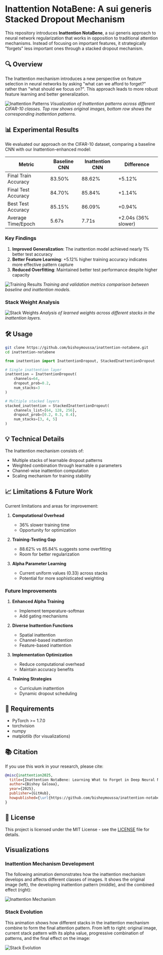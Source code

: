 # Inattention NotaBene: A sui generis Stacked Dropout Mechanism

This repository introduces **Inattention NotaBene**, a sui generis approach to neural network regularization that works in opposition to traditional attention mechanisms. Instead of focusing on important features, it strategically "forgets" less important ones through a stacked dropout mechanism.

## 🔍 Overview

The Inattention mechanism introduces a new perspective on feature selection in neural networks by asking "what can we afford to forget?" rather than "what should we focus on?". This approach leads to more robust feature learning and better generalization.

![Inattention Patterns](inattention_visualization.png)
*Visualization of Inattention patterns across different CIFAR-10 classes. Top row shows original images, bottom row shows the corresponding inattention patterns.*

## 📊 Experimental Results

We evaluated our approach on the CIFAR-10 dataset, comparing a baseline CNN with our Inattention-enhanced model:

| Metric | Baseline CNN | Inattention CNN | Difference |
|--------|-------------|-----------------|------------|
| Final Train Accuracy | 83.50% | 88.62% | +5.12% |
| Final Test Accuracy | 84.70% | 85.84% | +1.14% |
| Best Test Accuracy | 85.15% | 86.09% | +0.94% |
| Average Time/Epoch | 5.67s | 7.71s | +2.04s (36% slower) |

### Key Findings

1. **Improved Generalization**: The inattention model achieved nearly 1% better test accuracy
2. **Better Feature Learning**: +5.12% higher training accuracy indicates more effective pattern capture
3. **Reduced Overfitting**: Maintained better test performance despite higher capacity

![Training Results](inattention_dropout_results.png)
*Training and validation metrics comparison between baseline and inattention models.*

### Stack Weight Analysis

![Stack Weights](stack_weights.png)
*Analysis of learned weights across different stacks in the inattention layers.*

## 🛠 Usage

```bash
git clone https://github.com/bishoymoussa/inattention-notabene.git
cd inattention-notabene
```

```python
from inattention import InattentionDropout, StackedInattentionDropout

# Single inattention layer
inattention = InattentionDropout(
    channels=64,
    dropout_prob=0.2,
    num_stacks=3
)

# Multiple stacked layers
stacked_inattention = StackedInattentionDropout(
    channels_list=[64, 128, 256],
    dropout_prob=[0.2, 0.3, 0.4],
    num_stacks=[3, 4, 5]
)
```

## 💡 Technical Details

The Inattention mechanism consists of:
- Multiple stacks of learnable dropout patterns
- Weighted combination through learnable α parameters
- Channel-wise inattention computation
- Scaling mechanism for training stability

## 📈 Limitations & Future Work

Current limitations and areas for improvement:

1. **Computational Overhead**
   - 36% slower training time
   - Opportunity for optimization

2. **Training-Testing Gap**
   - 88.62% vs 85.84% suggests some overfitting
   - Room for better regularization

3. **Alpha Parameter Learning**
   - Current uniform values (0.33) across stacks
   - Potential for more sophisticated weighting

### Future Improvements

1. **Enhanced Alpha Training**
   - Implement temperature-softmax
   - Add gating mechanisms

2. **Diverse Inattention Functions**
   - Spatial inattention
   - Channel-based inattention
   - Feature-based inattention

3. **Implementation Optimization**
   - Reduce computational overhead
   - Maintain accuracy benefits

4. **Training Strategies**
   - Curriculum inattention
   - Dynamic dropout scheduling

## 🔧 Requirements

- PyTorch >= 1.7.0
- torchvision
- numpy
- matplotlib (for visualizations)

## 📚 Citation

If you use this work in your research, please cite:

```bibtex
@misc{inattention2025,
  title={Inattention NotaBene: Learning What to Forget in Deep Neural Networks},
  author={Bishoy Galoaa},
  year={2025},
  publisher={GitHub},
  howpublished={\url{https://github.com/bishoymoussa/inattention-notabene.git}}
}
```

## 📄 License

This project is licensed under the MIT License - see the [LICENSE](LICENSE) file for details.

## Visualizations

### Inattention Mechanism Development
The following animation demonstrates how the inattention mechanism develops and affects different classes of images. It shows the original image (left), the developing inattention pattern (middle), and the combined effect (right):

![Inattention Mechanism](inattention_animation.gif)

### Stack Evolution
This animation shows how different stacks in the inattention mechanism combine to form the final attention pattern. From left to right: original image, current stack pattern with its alpha value, progressive combination of patterns, and the final effect on the image:

![Stack Evolution](stack_evolution.gif)
